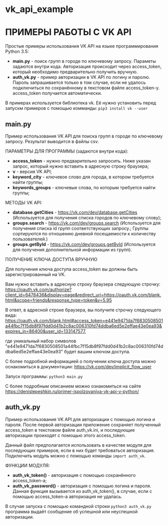 # vk_api_example

ПРИМЕРЫ РАБОТЫ С VK API
=
Простые примеры использования VK API на языке программирования Python 3.5:
- **main.py** - поиск групп в городе по ключевому запросу. Параметы задаются внутри кода. Авторизация происходит через access_token, который необходимо предварительно получить вручную.
- **auth_vk.py** - пример авторизации в VK API по логину и паролю. Пароль запрашивается только в том случае, если не удалось подключиться по сохранённому в текстовом файле access_token-у. access_token получается автоматически. 

В примерах используется библиотека vk. Её нужно установить перед запускм примеров с помощью комманды: `pip3 install vk --user`

main.py
-
Пример использования VK API для поиска групп в городе по ключевому запросу. Результат выводится в файлы csv.

ПАРАМЕТРЫ ДЛЯ ПРОГРАММЫ (задаются внутри кода):
-    **access_token** - нужно предварительно запросить. Ниже указан запрос, который нужно вставить в адресную строку браузера;
-    **v** - версия VK API;
-    **keyword_city** - ключевое слово для города, в котором требуется найти группы;
-    **keywords_groups** - ключевые слова, по которым требуется найти группы;


МЕТОДЫ VK API:
-    **database.getCities** - https://vk.com/dev/database.getCities
    (Используется для получения списка городов по ключевому слову);
-    **groups.search** - https://vk.com/dev/groups.search
    (Используется для получения списка id групп соответствующих запросу.;
    Группы сортируются по отношению дневной посещаемости к количеству пользователей.)
-    **groups.getById** - https://vk.com/dev/groups.getById
    (Используется для получения дополнительной информации из групп).


ПОЛУЧЕНИЕ КЛЮЧА ДОСТУПА ВРУЧНУЮ

Для получения ключа доступа access_token вы должны быть зарегистрированный на VK.

Вам нужно вставить в адресную строку браузера следующую строчку:
https://oauth.vk.com/authorize?client_id=6478436&display=page&redirect_uri=https://oauth.vk.com/blank.html&scope=friends&response_type=token&v=5.95

В ответ, в адресной строке браузера, вы получите строчку следующего вида:
https://oauth.vk.com/blank.html#access_token=e441e9471da7f6830508501a44fbc7f15db8f97fdd0d41b2c8ac006310fd74ddba6ed5e2effae43e0ea93&expires_in=86400&user_id=133147577,

где уникальный набор символов "e441e9471da7f6830508501a44fbc7f15db8f97fdd0d41b2c8ac006310fd74ddba6ed5e2effae43e0ea93" будет вашим ключом доступа.

С более подробной информацией о получении ключа доступа можно оснакомиться в документации: https://vk.com/dev/implicit_flow_user

Запуск программы:
`python3 main.py
`

С более подробным описанием можно ознакомиться на сайте https://denislepeshkin.ru/primer-ispolzovaniya-vk-api-v-python/

auth_vk.py
-
Пример использования VK API для авторизации с помощью логина и пароля. После первой авторизации приложение сохраняет полученный access_token в текстовом файле auth_vk.ini, и последующие авторизации проиходят с помощью этого access_token.
 
Данный файл предполагается использовать в качестве модуля для последующих примеров, если в них будет требоваться авторизация. Подключить модуль можно с помощью команды  `import auth_vk`.

ФУНКЦИИ МОДУЛЯ:

- **auth_vk_token()** -  авторизация с помощью сохранённого access_token-а;
- **auth_vk_password()** - авторизация с помощью логина и пароля. Данная функция вызывается из auth_vk_token(), в случае, если с помощью access_token-а авторизация не удалась.  

В случае запуска с помощью командной строки `python3 auth_vk.py` программа выдаёт сообщение об успешной или неуспешной авторизации.
